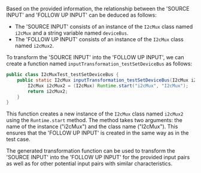 Based on the provided information, the relationship between the 'SOURCE INPUT' and 'FOLLOW UP INPUT' can be deduced as follows:

- The 'SOURCE INPUT' consists of an instance of the `I2cMux` class named `i2cMux` and a string variable named `deviceBus`.
- The 'FOLLOW UP INPUT' consists of an instance of the `I2cMux` class named `i2cMux2`.

To transform the 'SOURCE INPUT' into the 'FOLLOW UP INPUT', we can create a function named `inputTransformation_testSetDeviceBus` as follows:

```java
public class I2cMuxTest_testSetDeviceBus {
    public static I2cMux inputTransformation_testSetDeviceBus(I2cMux i2cMux, String deviceBus) {
        I2cMux i2cMux2 = (I2cMux) Runtime.start("i2cMux", "I2cMux");
        return i2cMux2;
    }
}
```

This function creates a new instance of the `I2cMux` class named `i2cMux2` using the `Runtime.start` method. The method takes two arguments: the name of the instance ("i2cMux") and the class name ("I2cMux"). This ensures that the 'FOLLOW UP INPUT' is created in the same way as in the test case.

The generated transformation function can be used to transform the 'SOURCE INPUT' into the 'FOLLOW UP INPUT' for the provided input pairs as well as for other potential input pairs with similar characteristics.